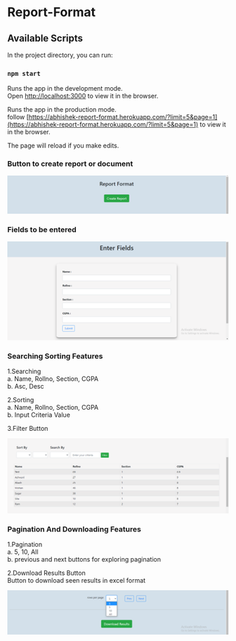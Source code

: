 # Report-Format

## Available Scripts

In the project directory, you can run:

### `npm start`

Runs the app in the development mode.<br />
Open [http://localhost:3000](http://localhost:3000) to view it in the browser.

Runs the app in the production mode.<br />
follow [https://abhishek-report-format.herokuapp.com/?limit=5&page=1](https://abhishek-report-format.herokuapp.com/?limit=5&page=1) to view it in the browser.

The page will reload if you make edits.<br />

### Button to create report or document

![box](./screenshots/create-report.png)

### Fields to be entered

![box](./screenshots/fields.png)

### Searching Sorting Features

1.Searching<br/>
a. Name, Rollno, Section, CGPA<br/>
b. Asc, Desc<br/>

2.Sorting<br/>
a. Name, Rollno, Section, CGPA<br/>
b. Input Criteria Value<br/>

3.Filter Button

![box](./screenshots/sorting-searching.png)

### Pagination And Downloading Features

1.Pagination<br/>
a. 5, 10, All<br/>
b. previous and next buttons for exploring pagination<br/>

2.Download Results Button<br/>
Button to download seen results in excel format<br/>

![box](./screenshots/pagination.png)